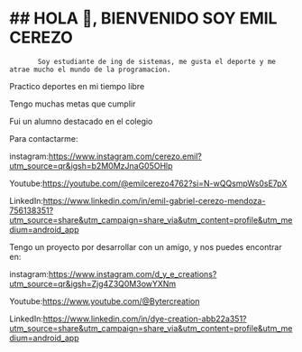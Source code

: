 #                                       ## HOLA 👋, BIENVENIDO SOY EMIL CEREZO
           Soy estudiante de ing de sistemas, me gusta el deporte y me atrae mucho el mundo de la programacion.

Practico deportes en mi tiempo libre

Tengo muchas metas que cumplir

Fui un alumno destacado en el colegio

Para contactarme:

  instagram:https://www.instagram.com/cerezo.emil?utm_source=qr&igsh=b2M0MzJnaG05OHlp
  
  Youtube:https://youtube.com/@emilcerezo4762?si=N-wQQsmpWs0sE7pX
  
  LinkedIn:https://www.linkedin.com/in/emil-gabriel-cerezo-mendoza-756138351?utm_source=share&utm_campaign=share_via&utm_content=profile&utm_medium=android_app

Tengo un proyecto por desarrollar con un amigo, y nos puedes encontrar en:

  instagram:https://www.instagram.com/d_y_e_creations?utm_source=qr&igsh=Zjg4Z3Q0M3owYXNm
  
  Youtube:https://www.youtube.com/@Bytercreation
  
  LinkedIn:https://www.linkedin.com/in/dye-creation-abb22a351?utm_source=share&utm_campaign=share_via&utm_content=profile&utm_medium=android_app

